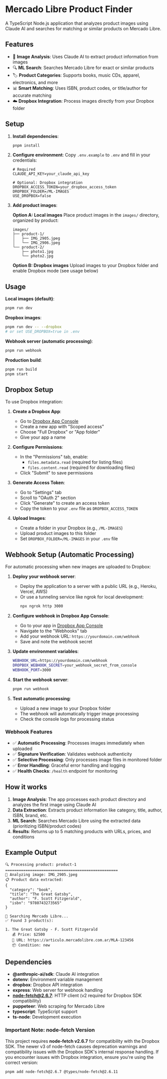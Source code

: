 # Mercado Libre Product Finder

A TypeScript Node.js application that analyzes product images using Claude AI and searches for matching or similar products on Mercado Libre.

## Features

- 📸 **Image Analysis**: Uses Claude AI to extract product information from images
- 🔍 **ML Search**: Searches Mercado Libre for exact or similar products
- 🏷️ **Product Categories**: Supports books, music CDs, apparel, electronics, and more
- 📊 **Smart Matching**: Uses ISBN, product codes, or title/author for accurate matching
- ☁️ **Dropbox Integration**: Process images directly from your Dropbox folder

## Setup

1. **Install dependencies**:
   ```bash
   pnpm install
   ```

2. **Configure environment**:
   Copy `.env.example` to `.env` and fill in your credentials:
   ```
   # Required
   CLAUDE_API_KEY=your_claude_api_key
   
   # Optional: Dropbox integration
   DROPBOX_ACCESS_TOKEN=your_dropbox_access_token
   DROPBOX_FOLDER=/ML-IMAGES
   USE_DROPBOX=false
   ```

3. **Add product images**:

   **Option A: Local images**
   Place product images in the `images/` directory, organized by product:
   ```
   images/
   ├── product-1/
   │   ├── IMG_2905.jpeg
   │   └── IMG_2906.jpeg
   └── product-2/
       ├── photo1.jpg
       └── photo2.jpg
   ```

   **Option B: Dropbox images**
   Upload images to your Dropbox folder and enable Dropbox mode (see usage below)

## Usage

**Local images (default)**:
```bash
pnpm run dev
```

**Dropbox images**:
```bash
pnpm run dev -- --dropbox
# or set USE_DROPBOX=true in .env
```

**Webhook server (automatic processing)**:
```bash
pnpm run webhook
```

**Production build**:
```bash
pnpm run build
pnpm start
```

## Dropbox Setup

To use Dropbox integration:

1. **Create a Dropbox App**:
   - Go to [Dropbox App Console](https://www.dropbox.com/developers/apps)
   - Create a new app with "Scoped access"
   - Choose "Full Dropbox" or "App folder"
   - Give your app a name

2. **Configure Permissions**:
   - In the "Permissions" tab, enable:
     - `files.metadata.read` (required for listing files)
     - `files.content.read` (required for downloading files)
   - Click "Submit" to save permissions

3. **Generate Access Token**:
   - Go to "Settings" tab
   - Scroll to "OAuth 2" section
   - Click "Generate" to create an access token
   - Copy the token to your `.env` file as `DROPBOX_ACCESS_TOKEN`

4. **Upload Images**:
   - Create a folder in your Dropbox (e.g., `/ML-IMAGES`)
   - Upload product images to this folder
   - Set `DROPBOX_FOLDER=/ML-IMAGES` in your `.env` file

## Webhook Setup (Automatic Processing)

For automatic processing when new images are uploaded to Dropbox:

1. **Deploy your webhook server**:
   - Deploy the application to a server with a public URL (e.g., Heroku, Vercel, AWS)
   - Or use a tunneling service like ngrok for local development:
     ```bash
     npx ngrok http 3000
     ```

2. **Configure webhook in Dropbox App Console**:
   - Go to your app in [Dropbox App Console](https://www.dropbox.com/developers/apps)
   - Navigate to the "Webhooks" tab
   - Add your webhook URL: `https://yourdomain.com/webhook`
   - Save and note the webhook secret

3. **Update environment variables**:
   ```bash
   WEBHOOK_URL=https://yourdomain.com/webhook
   DROPBOX_WEBHOOK_SECRET=your_webhook_secret_from_console
   WEBHOOK_PORT=3000
   ```

4. **Start the webhook server**:
   ```bash
   pnpm run webhook
   ```

5. **Test automatic processing**:
   - Upload a new image to your Dropbox folder
   - The webhook will automatically trigger image processing
   - Check the console logs for processing status

### Webhook Features

- ✅ **Automatic Processing**: Processes images immediately when uploaded
- ✅ **Signature Verification**: Validates webhook authenticity
- ✅ **Selective Processing**: Only processes image files in monitored folder
- ✅ **Error Handling**: Graceful error handling and logging
- ✅ **Health Checks**: `/health` endpoint for monitoring

## How it works

1. **Image Analysis**: The app processes each product directory and analyzes the first image using Claude AI
2. **Data Extraction**: Extracts product information like category, title, author, ISBN, brand, etc.
3. **ML Search**: Searches Mercado Libre using the extracted data (prioritizing ISBN/product codes)
4. **Results**: Returns up to 5 matching products with URLs, prices, and conditions

## Example Output

```
🔍 Processing product: product-1
==================================================
📸 Analyzing image: IMG_2905.jpeg
📋 Product data extracted:
{
  "category": "book",
  "title": "The Great Gatsby",
  "author": "F. Scott Fitzgerald",
  "isbn": "9780743273565"
}

🔎 Searching Mercado Libre...
✅ Found 3 product(s):

1. The Great Gatsby - F. Scott Fitzgerald
   💰 Price: $2500
   🔗 URL: https://articulo.mercadolibre.com.ar/MLA-123456
   📦 Condition: new
```

## Dependencies

- **@anthropic-ai/sdk**: Claude AI integration
- **dotenv**: Environment variable management
- **dropbox**: Dropbox API integration
- **express**: Web server for webhook handling
- **node-fetch@2.6.7**: HTTP client (v2 required for Dropbox SDK compatibility)
- **puppeteer**: Web scraping for Mercado Libre
- **typescript**: TypeScript support
- **ts-node**: Development execution

### Important Note: node-fetch Version

This project requires **node-fetch v2.6.7** for compatibility with the Dropbox SDK. The newer v3 of node-fetch causes deprecation warnings and compatibility issues with the Dropbox SDK's internal response handling. If you encounter issues with Dropbox integration, ensure you're using the correct version:

```bash
pnpm add node-fetch@2.6.7 @types/node-fetch@2.6.11
```